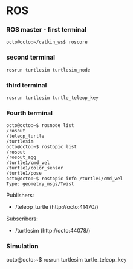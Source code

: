 # ROS
###  ROS master - first terminal
    octo@octo:~/catkin_ws$ roscore
### second terminal
    rosrun turtlesim turtlesim_node
### third terminal
    rosrun turtlesim turtle_teleop_key
### Fourth terminal
    octo@octo:~$ rosnode list
    /rosout
    /teleop_turtle
    /turtlesim
    octo@octo:~$ rostopic list
    /rosout
    /rosout_agg
    /turtle1/cmd_vel
    /turtle1/color_sensor
    /turtle1/pose
    octo@octo:~$ rostopic info /turtle1/cmd_vel 
    Type: geometry_msgs/Twist

Publishers: 
 * /teleop_turtle (http://octo:41470/)

Subscribers: 
 * /turtlesim (http://octo:44078/)

### Simulation
octo@octo:~$ rosrun turtlesim turtle_teleop_key
